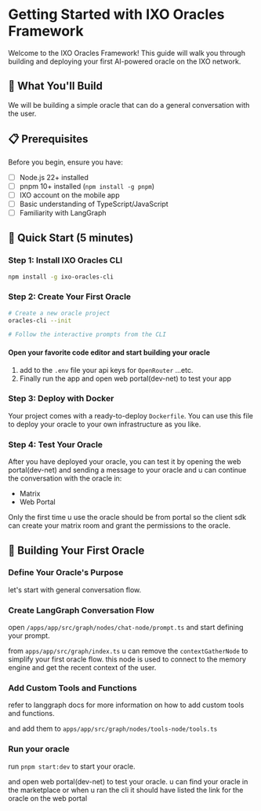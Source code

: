 # Getting Started with IXO Oracles Framework

Welcome to the IXO Oracles Framework! This guide will walk you through building and deploying your first AI-powered oracle on the IXO network.

## 🎯 What You'll Build

We will be building a simple oracle that can do a general conversation with the user.

## 📋 Prerequisites

Before you begin, ensure you have:

- [ ] Node.js 22+ installed
- [ ] pnpm 10+ installed (`npm install -g pnpm`)
- [ ] IXO account on the mobile app
- [ ] Basic understanding of TypeScript/JavaScript
- [ ] Familiarity with LangGraph

## 🚀 Quick Start (5 minutes)

### Step 1: Install IXO Oracles CLI

```bash
npm install -g ixo-oracles-cli
```

### Step 2: Create Your First Oracle

```bash
# Create a new oracle project
oracles-cli --init

# Follow the interactive prompts from the CLI

```

#### Open your favorite code editor and start building your oracle

1. add to the `.env` file your api keys for `OpenRouter` ...etc.
2. Finally run the app and open web portal(dev-net) to test your app

### Step 3: Deploy with Docker

Your project comes with a ready-to-deploy `Dockerfile`. You can use this file to deploy your oracle to your own infrastructure as you like.

### Step 4: Test Your Oracle

After you have deployed your oracle, you can test it by opening the web portal(dev-net) and sending a message to your oracle and u can continue the conversation with the oracle in:

- Matrix
- Web Portal

Only the first time u use the oracle should be from portal so the client sdk can create your matrix room and grant the permissions to the oracle.

## 🧠 Building Your First Oracle

### Define Your Oracle's Purpose

let's start with general conversation flow.

### Create LangGraph Conversation Flow

open `/apps/app/src/graph/nodes/chat-node/prompt.ts` and start defining your prompt.

from `apps/app/src/graph/index.ts` u can remove the `contextGatherNode` to simplify your first oracle flow.
this node is used to connect to the memory engine and get the recent context of the user.

### Add Custom Tools and Functions

refer to langgraph docs for more information on how to add custom tools and functions.

and add them to `apps/app/src/graph/nodes/tools-node/tools.ts`

### Run your oracle

run `pnpm start:dev` to start your oracle.

and open web portal(dev-net) to test your oracle. u can find your oracle in the marketplace or when u ran the cli it should have listed the link for the oracle on the web portal
